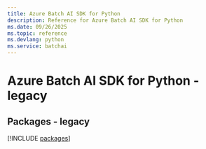 ```yaml
---
title: Azure Batch AI SDK for Python
description: Reference for Azure Batch AI SDK for Python
ms.date: 09/26/2025
ms.topic: reference
ms.devlang: python
ms.service: batchai
---
```

# Azure Batch AI SDK for Python - legacy
## Packages - legacy
[!INCLUDE [packages](batch-ai-index.md)]